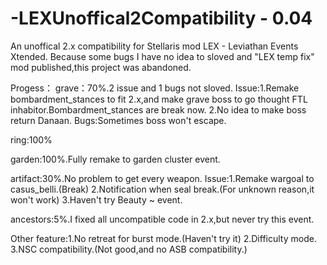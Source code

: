# -LEXUnoffical2Compatibility - 0.04
An unoffical 2.x compatibility for Stellaris mod LEX - Leviathan Events Xtended.
Because some bugs I have no idea to sloved and "LEX temp fix" mod published,this project was abandoned.

Progess：
grave：70%.2 issue and 1 bugs not sloved.
    Issue:1.Remake bombardment_stances to fit 2.x,and make grave boss to go thought FTL inhabitor.Bombardment_stances are break now.
          2.No idea to make boss return Danaan.
    Bugs:Sometimes boss won't escape.

ring:100%

garden:100%.Fully remake to garden cluster event.

artifact:30%.No problem to get every weapon.
    Issue:1.Remake wargoal to casus_belli.(Break)
          2.Notification when seal break.(For unknown reason,it won't work)
          3.Haven't try Beauty ~ event.

ancestors:5%.I fixed all uncompatible code in 2.x,but never try this event.

Other feature:1.No retreat for burst mode.(Haven't try it)
              2.Difficulty mode.
              3.NSC compatibility.(Not good,and no ASB compatibility.)
